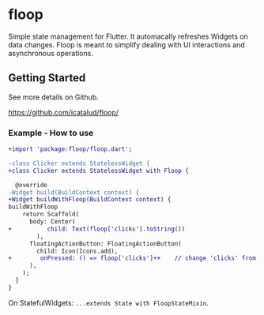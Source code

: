 # floop

Simple state management for Flutter. It automacally refreshes Widgets on data changes. Floop is meant to simplify dealing with UI interactions and asynchronous operations.

## Getting Started

See more details on Github.

https://github.com/icatalud/floop/

### Example - How to use

```diff
+import 'package:floop/floop.dart';

-class Clicker extends StatelessWidget {
+class Clicker extends StatelessWidget with Floop {

  @override
-Widget build(BuildContext context) {
+Widget buildWithFloop(BuildContext context) {
buildWithFloop
    return Scaffold(
      body: Center(
+          child: Text(floop['clicks'].toString())
        ),
      floatingActionButton: FloatingActionButton(
        child: Icon(Icons.add),
+        onPressed: () => floop['clicks']++    // change 'clicks' from anywhere in the app and the widget will get updated
      ),
    );
  }
}
```

On StatefulWidgets: `...extends State with FloopStateMixin`.
